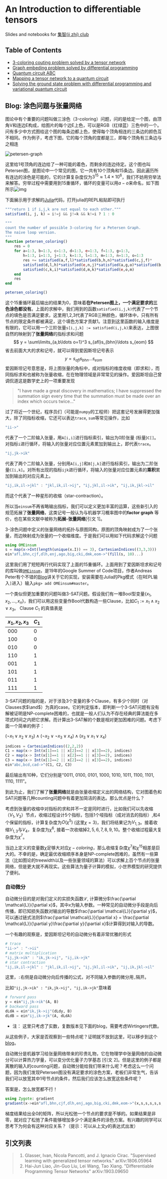 # An Introduction to differentiable tensors

Slides and notebooks for [集智(ji zhi) club](www.swarma.org)

## Table of Contents

* [3-coloring couting problem solved by a tensor network](notebooks/3-coloring-couting.ipynb)
* [Graph embeding problem solved by differential programming](notebooks/graph_embeding.ipynb)
* [Quantum circuit ABC](notebooks/qc-abc.ipynb)
* [Mapping a tensor network to a quantum circuit](notebooks/qc_tensor_mapping.ipynb)
* [Solving the ground state problem with differential programming and variational quantum circuit](notebooks/variational_quantum_circuit.ipynb)

## Blog: 涂色问题与张量网络

图论中有个重要的问题叫做三涂色（3-coloring）问题，问的是给定一个图，由顶角V和连边E构成，给图片的每个边E上色，可以是RGB（红绿蓝）三色中的一个。问有多少中方式图给这个图的每条边都上色，使得每个顶角相连的三条边的颜色互不相同。作为例子，考虑下图，它的每个顶角的度都是三，即每个顶角有三条边与之相连

![petersen-graph](notebooks/images/_cpetersen.png)

这里给1号顶角的连边给了一种可能的着色，而剩余的连边待定。这个图也叫Petersen图，是图论中一个常见的图，它一共有10个顶角和15条边。因此遍历所有连边的涂色是可能的，它的计算复杂度仅为$3^{15}\approx 1.4\times10^6$，我们不妨用穷举法来解答。穷举过程中需要用到15重循环，循环的变量可以用$a-o$来命名，如下图所示![img](notebooks/images/_petersenijk.png)

下面展示用于求解的[Julia](https://julialang.org/)代码，打开julia的REPL粘贴即可执行

```julia
"""return 1 if i,j,k are not equal to each other."""
satisfied(i, j, k) = i!=j && j!=k && k!=i ? 1 : 0

"""
count the number of possible 3-coloring for a Petersen Graph.
The naive loop version.
"""
function petersen_coloring()
    res = 0
    for a=1:3, b=1:3, c=1:3, d=1:3, e=1:3, f=1:3, g=1:3,
        h=1:3, i=1:3, j=1:3, k=1:3, l=1:3, m=1:3, n=1:3, o=1:3
        res += satisfied(a,f,l)*satisfied(b,h,n)*satisfied(c,j,f)*
        satisfied(d,l,h)*satisfied(e,n,j)*satisfied(a,g,o)*satisfied(b,i,g)*
        satisfied(c,k,i)*satisfied(d,m,k)*satisfied(e,o,m)
    end
    res
end

petersen_coloring()
```

这个15重循环最后输出的结果为$0$，意味着**在Petersen图上，一个满足要求的三色涂色都没有**。上面的求解中，我们用到的函数`satisfied(i,j,k)`代表了一个节点的填色是否满足要求，这里用1,2,3代表了RGB三种颜色，循环体中，只有所有节点的限定条件都被满足，这个填色方案才贡献1。注意到这里函数的输入维度是有限的，它可以用一个三阶张量`s[i,j,k] := satisfied(i,j,k)`来表达，上图很自然的映射到了**张量网络**的指标求和问题
$$
y = \sum\limits_{a,b\ldots o=1}^3 s_{afl}s_{bhn}\ldots s_{eom}
$$
省去前面大大的求和记号，就可以得到爱因斯坦记号表示
$$
y = s_{afl}s_{bhn}\ldots s_{eom}
$$
爱因斯坦记号意思是，将上图张量的角标中，成对指标的维度收缩（即求和），而同指标求和也被称为张量收缩，在在物理领域是非常常见的操作。爱因斯坦自己曾调侃道这是数学史上的一项重要发现

> "I have made a great discovery in mathematics; I have suppressed the summation sign every time that the summation must be made over an index which occurs twice..."



过了将近一个世纪，程序员们（可能是`numpy`的工程师）把这套记号发展得更加强大，除了同指标收缩，它还可以表达`trace`, `sum`等常见操作，比如

```julia
"ii->"
```

代表了一个二阶输入张量，用`A[i,i]`进行指标索引，输出为0阶张量 (标量)`C[]`。对指标`i`进行循环，将输入的张量对应位置元素累加到输出上，即代表`trace`。

```julia
"ij,jk->ik"
```

代表了两个二阶输入张量，分别用`A[i,j]`和`B[j,k]`进行指标索引，输出为二阶张量`C[i,k]`。对所有出现的指标`ijk`进行循环，将输入的张量对应位置元素的**乘积**累加到输出的对应元素上。

```julia
"ij,ik,il->jkl" : "jkl,ik,il->ij", "ij,jkl,il->ik", "ij,ik,jkl->il"
```

而这个代表了一种星形的收缩（star-contraction）。

所以当`einsum`不再省略输出指标，我们可以定义更加丰富的运算，这些新引入的规范拓展了**张量网络**，这类记号一般认为与机器学习概率图中的**factor graph** 等价，也在某些文献中被称为**拓展-张量网络**[引文 1]。

3-涂色问题中定义的张量网络的拓扑与原图同构，原图的顶角映射成为了一个张量，而边映射成为张量的一个收缩维度。于是我们可以用如下代码求解这个问题

```julia
using OMEinsum
s = map(x->Int(length(unique(x.I)) == 3), CartesianIndices((3,3,3)))
ein"afl,bhn,cjf,dlh,enj,ago,big,cki,dmk,eom->"(fill(s, 10)...)
```

这里我们用了短短两行代码实现了上面的15重循环。上面用到了爱因斯坦求和记号的库叫做[`OMEinsum`](https://github.com/under-Peter/OMEinsum.jl)，是19年的Google Summer of Code项目，作者Andreas Peter有个不错的[Blog](https://nextjournal.com/under-Peter/julia-summer-of-einsum)讲关于它的实现，安装需要在Julia的Pkg模式（在REPL输入`]`进入）输入`pkg> add OMEinsum#master`。

一个类似但更加重要的问题叫做3-SAT问题。假设我们有一堆Bool型变量$\{x_1, x_2, \ldots, x_n\}$，我们可以用这些变量作Bool代数构造一些Clause，比如$C_1 := x_1 \land x_2 \lor x_3$。
Clause $C_1$ 的真值表是

| $x_1, x_2, x_3$ | $C_1$ |
| --------------- | ----- |
| 000             | 0     |
| 100             | 0     |
| 010             | 0     |
| 110             | 1     |
| 001             | 1     |
| 101             | 1     |
| 011             | 1     |
| 111             | 1     |

3-SAT问题的指的是，对于涉及3个变量的多个Clause，有多少个同时（对Clauses求$\and$）为真的case。它的判定版本，即判断一个3-SAT问题有没有解被证明是NP-complete困难的，也就是一般人们认为不存在经典的算法能在多项式时间之内把它求解。而计算出3-SAT解的个数是相对更加困难的问题。考虑下面一个简单的例子：

$(\lnot x_1 \lor x_2 \lor x_3)\land(\lnot x_2\lor\lnot x_3\lor x_4)\land(x_3\lor x_1\lor x_4)$

```julia
indices = CartesianIndices((2,2,2))
C1 = map(x-> Int(x[1]==1 || x[2]==2 || x[3]==2), indices)
C2 = map(x-> Int(x[1]==1 || x[2]==1 || x[3]==2), indices)
C3 = map(x-> Int(x[1]==2 || x[2]==2 || x[3]==2), indices)
ein"abc,bcd,cad->"(C1, C2, C3)
```

最后输出有10种，它们分别是“0011, 0100, 0101, 1000, 1010, 1011, 1100, 1101, 1110, 1111”。

到此为止，我们了解了**张量网络**就是由张量收缩定义出的网络结构，它对图着色和SAT问题等几种counting问题中有着更加简洁的表达。那么优点是什么？

考虑到张量的收缩中对指标的求和并不一定是同时进行，比如我们可以先收缩$（V_1,V_3）$节点，收缩过程设计5个指标，包括1个哑指标（成对消去的指标）,和4个保留的指标，计算复杂度为$O(\chi^5)$ (这里$\chi = 3$)，我们将结果记为$V_{1,3}$。接着收缩$V_{1,3}$与$V_4$，复杂度为$\chi^6$, 接着一次收缩掉$2, 5, 6, 7, 8, 9, 10$。整个收缩过程最大复杂度为$\chi^7$。

当边上定义的变量数$\chi$足够大对应$\chi-coloring$，那么收缩复杂度$\chi^7$和$\chi^{15}$相差是巨大的。不幸的是，确定最优收缩顺序本身是NP-complete困难的，虽然有一些算法（比如图论的treewidth以及一些张量领域的算法）可以求解上百个节点的张量网络，但是更大就不再现实。这些算法为量子计算的模拟，小世界模型的研究提供了便利。

### 自动微分

自动微分目的是对我们定义的实损失函数$\mathcal{L}$, 计算微分$\frac{\partial \mathcal{L}}{\partial x}$，其中$x$为输入参数。一种常见的自动微分手段是向后传播，即已知损失函数对输出的导数$\frac{\partial \mathcal{L}}{\partial y}$，可以通过链式法则$\frac{\partial \mathcal{L}}{\partial x} = \frac{\partial \mathcal{L}}{\partial y}\frac{\partial y}{\partial x}$计算得到对输入的导数。

一个有趣的观察是，爱因斯坦记号的自动微分有着非常优雅的形式

```julia
# trace
"ii->" : "->ii"
# matrix multiplication
"ij,jk->ik" : "ik,jk->ij", "ij,ik->jk"
# star contraction
"ij,ik,il->jkl" : "jkl,ik,il->ij", "ij,jkl,il->ik", "ij,ik,jkl->il"
```

这里，`:`右侧是自动微分向后传播的公式，对不同输入参数的微分用`,`隔开。

比如`"ij,jk->ik" : "ik,jk->ij", "ij,ik->jk"`意味着

```julia
# forward pass
y = ein"ij,jk->ik"(A, B)
# backward pass
dLdA = ein"ik,jk->ij"(dLdy, B)
dLdB = ein"ij,ik->jk"(A, dLdA)
```

* 注： 这里只考虑了实数，复数版本见下面的blog，需要考虑Wirtingers代数。

从这些例子，大家是否观察到一些特点呢？证明就不放到这里，可以移步到这个[blog](https://giggleliu.github.io/2019/04/02/einsumbp.html)。



自动微分是机器学习给张量网络带来的珍贵礼物，它在物理学中张量网络的自动微分可以计算热力学量，可以变分优化量子力学基态 [引文 2]。但是这里的例子都是离散的输入的counting问题，自动微分能给我们带来什么呢？考虑这么一个问题，因为我们发现Petersen图没有满足要求的涂色方案，老板们非常生气，告诉我们可以放宽其中1号节点的条件，然后我们应该怎么放宽这些条件呢？

答案是，怎么放宽都不行！

```julia
using Zygote: gradient
gradient(x->ein"afl,bhn,cjf,dlh,enj,ago,big,cki,dmk,eom->"(x,s,s,s,s,s,s,s,s,s)[], s)
```

梯度结果给出全0的矩阵，所以光松弛一个节点的要求是不够的。如果结果是非零，就对应了松弛了条件能够增加多少个满足条件的涂色方案。有兴趣的同学可以思考下为何会有这种对应关系？（提示：可以从上文$y$的表达式出发）

## 引文列表

> 1. Glasser, Ivan, Nicola Pancotti, and J. Ignacio Cirac. "Supervised learning with generalized tensor networks." arXiv:1806.05964
> 2. Hai-Jun Liao, Jin-Guo Liu, Lei Wang, Tao Xiang. "Differentiable Programming Tensor Networks" arXiv:1903.09650